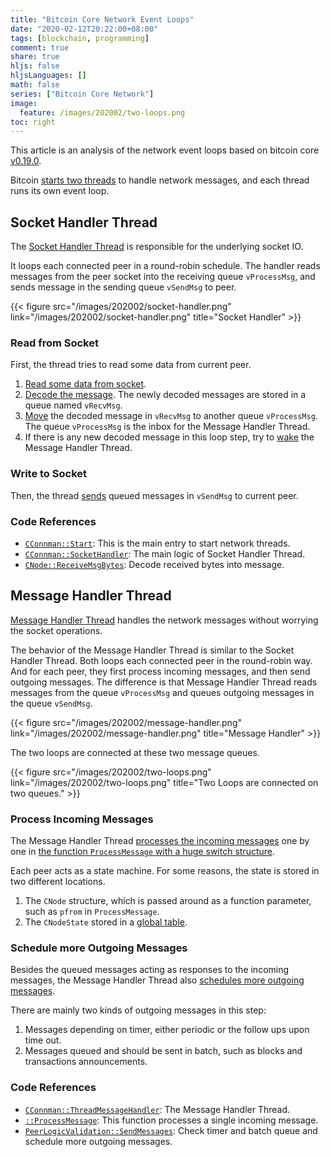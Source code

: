 ```yaml
---
title: "Bitcoin Core Network Event Loops"
date: "2020-02-12T20:22:00+08:00"
tags: [blockchain, programming]
comment: true
share: true
hljs: false
hljsLanguages: []
math: false
series: ["Bitcoin Core Network"]
image:
  feature: /images/202002/two-loops.png
toc: right
---
```


This article is an analysis of the network event loops based on bitcoin core [v0.19.0](https://github.com/bitcoin/bitcoin/tree/v0.19.0).

Bitcoin [starts two threads](https://github.com/bitcoin/bitcoin/blob/1bc9988993ee84bc814e5a7f33cc90f670a19f6a/src/net.cpp#L2211) to handle network messages, and each thread runs its own event loop.

<!--more-->

## Socket Handler Thread

The [Socket Handler Thread](https://github.com/bitcoin/bitcoin/blob/1bc9988993ee84bc814e5a7f33cc90f670a19f6a/src/net.cpp#L1282) is responsible for the underlying socket IO.

It loops each connected peer in a round-robin schedule. The handler reads messages from the peer socket into the receiving queue `vProcessMsg`, and sends message in the sending queue `vSendMsg` to peer.

{{< figure src="/images/202002/socket-handler.png" link="/images/202002/socket-handler.png" title="Socket Handler" >}}

### Read from Socket

First, the thread tries to read some data from current peer.

1. [Read some data from socket](https://github.com/bitcoin/bitcoin/blob/1bc9988993ee84bc814e5a7f33cc90f670a19f6a/src/net.cpp#L1338).
2. [Decode the message](https://github.com/bitcoin/bitcoin/blob/1bc9988993ee84bc814e5a7f33cc90f670a19f6a/src/net.cpp#L1343). The newly decoded messages are stored in a queue named `vRecvMsg`.
3. [Move](https://github.com/bitcoin/bitcoin/blob/1bc9988993ee84bc814e5a7f33cc90f670a19f6a/src/net.cpp#L1356) the decoded message in `vRecvMsg` to another queue `vProcessMsg`. The queue `vProcessMsg` is the inbox for the Message Handler Thread.
4. If there is any new decoded message in this loop step, try to [wake](https://github.com/bitcoin/bitcoin/blob/1bc9988993ee84bc814e5a7f33cc90f670a19f6a/src/net.cpp#L1360) the Message Handler Thread.

### Write to Socket

Then, the thread [sends](https://github.com/bitcoin/bitcoin/blob/1bc9988993ee84bc814e5a7f33cc90f670a19f6a/src/net.cpp#L1390) queued messages in `vSendMsg` to current peer.


### Code References

* [`CConnman::Start`](https://github.com/bitcoin/bitcoin/blob/1bc9988993ee84bc814e5a7f33cc90f670a19f6a/src/net.cpp#L2211): This is the main entry to start network threads.
* [`CConnman::SocketHandler`](https://github.com/bitcoin/bitcoin/blob/1bc9988993ee84bc814e5a7f33cc90f670a19f6a/src/net.cpp#L1282): The main logic of Socket Handler Thread.
* [`CNode::ReceiveMsgBytes`](https://github.com/bitcoin/bitcoin/blob/1bc9988993ee84bc814e5a7f33cc90f670a19f6a/src/net.cpp#L565): Decode received bytes into message.

## Message Handler Thread

[Message Handler Thread](https://github.com/bitcoin/bitcoin/blob/1bc9988993ee84bc814e5a7f33cc90f670a19f6a/src/net.cpp#L1978) handles the network messages without worrying the socket operations.

The behavior of the Message Handler Thread is similar to the Socket Handler Thread. Both loops each connected peer in the round-robin way. And for each peer, they first process incoming messages, and then send outgoing messages. The difference is that Message Handler Thread reads messages from the queue `vProcessMsg` and queues outgoing messages in the queue `vSendMsg`.

{{< figure src="/images/202002/message-handler.png" link="/images/202002/message-handler.png" title="Message Handler" >}}

The two loops are connected at these two message queues.

{{< figure src="/images/202002/two-loops.png" link="/images/202002/two-loops.png" title="Two Loops are connected on two queues." >}}

### Process Incoming Messages

The Message Handler Thread [processes the incoming messages](https://github.com/bitcoin/bitcoin/blob/1bc9988993ee84bc814e5a7f33cc90f670a19f6a/src/net.cpp#L1999) one by one in [the function `ProcessMessage` with a huge switch structure](https://github.com/bitcoin/bitcoin/blob/1bc9988993ee84bc814e5a7f33cc90f670a19f6a/src/net_processing.cpp#L1862).

Each peer acts as a state machine. For some reasons, the state is stored in two different locations.

1. The `CNode` structure, which is passed around as a function parameter, such as `pfrom` in `ProcessMessage`.
2. The `CNodeState` stored in a [global table](https://github.com/bitcoin/bitcoin/blob/1bc9988993ee84bc814e5a7f33cc90f670a19f6a/src/net_processing.cpp#L397).

### Schedule more Outgoing Messages

Besides the queued messages acting as responses to the incoming messages, the Message Handler Thread also [schedules more outgoing messages](https://github.com/bitcoin/bitcoin/blob/1bc9988993ee84bc814e5a7f33cc90f670a19f6a/src/net_processing.cpp#L3561).

There are mainly two kinds of outgoing messages in this step:

1. Messages depending on timer, either periodic or the follow ups upon time out.
2. Messages queued and should be sent in batch, such as blocks and transactions announcements.

### Code References

* [`CConnman::ThreadMessageHandler`](https://github.com/bitcoin/bitcoin/blob/1bc9988993ee84bc814e5a7f33cc90f670a19f6a/src/net.cpp#L1978): The Message Handler Thread.
* [`::ProcessMessage`](https://github.com/bitcoin/bitcoin/blob/1bc9988993ee84bc814e5a7f33cc90f670a19f6a/src/net_processing.cpp#L1862): This function processes a single incoming message.
* [`PeerLogicValidation::SendMessages`](https://github.com/bitcoin/bitcoin/blob/1bc9988993ee84bc814e5a7f33cc90f670a19f6a/src/net_processing.cpp#L3561): Check timer and batch queue and schedule more outgoing messages.

